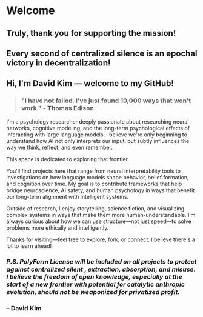 # Welcome
## Truly, thank you for supporting the mission!

## Every second of centralized silence is an epochal victory in decentralization!
## Hi, I'm David Kim — welcome to my GitHub!
> ### "I have not failed. I've just found 10,000 ways that won't work." - Thomas Edison. 
I'm a psychology researcher deeply passionate about researching neural networks, cognitive modeling, and the long-term psychological effects of interacting with large language models. I believe we're only beginning to understand how AI not only interprets our input, but subtly influences the way we think, reflect, and even remember.

This space is dedicated to exploring that frontier.

You'll find projects here that range from neural interpretability tools to investigations on how language models shape behavior, belief formation, and cognition over time. My goal is to contribute frameworks that help bridge neuroscience, AI safety, and human psychology in ways that benefit our long-term alignment with intelligent systems.

Outside of research, I enjoy storytelling, science fiction, and visualizing complex systems in ways that make them more human-understandable. I’m always curious about how we can use structure—not just speed—to solve problems more ethically and intelligently.

Thanks for visiting—feel free to explore, fork, or connect. I believe there's a lot to learn ahead!
### *P.S. PolyForm License will be included on all projects to protect against centralized silent , extraction, absorption, and misuse. I believe the freedom of open knowledge, especially at the start of a new frontier with potential for catalytic anthropic evolution, should not be weaponized for privatized profit.*

### – David Kim

